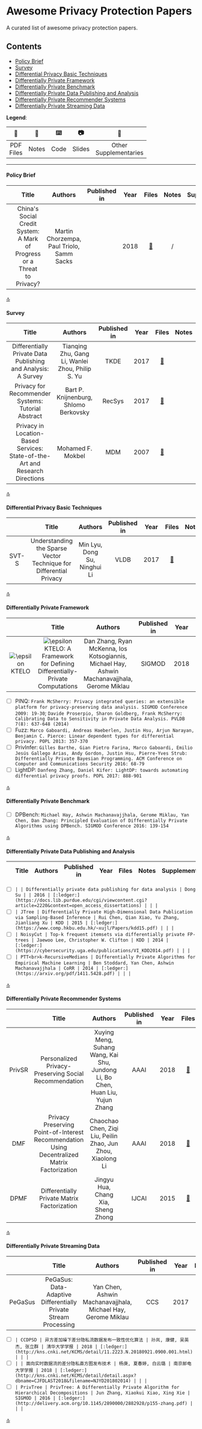 # Awesome Privacy Protection Papers

A curated list of awesome privacy protection papers.

## Contents

- [Policy Brief](#policy-brief)
- [Survey](#survey)
- [Differential Privacy Basic Techniques](#differential-privacy-basic-techniques)
- [Differentially Private Framework](#differentially-private-framework)
- [Differentially Private Benchmark](#differentially-private-benchmark)
- [Differentially Private Data Publishing and Analysis](#differentially-private-data-publishing-and-analysis)
- [Differentially Private Recommender Systems](#differentially-private-recommender-systems)
- [Differentially Private Streaming Data](#differentially-private-streaming-data)

**Legend**:

| :ledger: | :memo: | :keyboard: | :camera: | :floppy_disk: |
| :-: | :-: |  :-: |  :-: |  :-: | 
| PDF<br>Files | Notes | Code | Slides | Other<br>Supplementaries |

---

#### Policy Brief
| | Title | Authors | Published in | Year | Files | Notes | Supplementaries |
| :-: | :-: | :-: | :-: | :-: | :-: | :-: | :-: |
|  | China's Social Credit System: A Mark of Progress or a Threat to Privacy? | Martin Chorzempa, Paul Triolo, Samm Sacks |  | 2018 | [:ledger:](https://piie.com/publications/policy-briefs/chinas-social-credit-system-mark-progress-or-threat-privacy) | / | [:floppy_disk:](http://www.yuandiancredit.com/h-nd-2945.html) |

[:top:](#contents)

#### Survey
| Title | Authors | Published in | Year | Files | Notes | Supplementaries |
| :-: | :-: | :-: | :-: | :-: | :-: | :-: |
| Differentially Private Data Publishing and Analysis: A Survey | Tianqing Zhu, Gang Li, Wanlei Zhou, Philip S. Yu | TKDE | 2017 | [:ledger:](https://ieeexplore.ieee.org/abstract/document/7911185) | | |
| Privacy for Recommender Systems: Tutorial Abstract | Bart P. Knijnenburg, Shlomo Berkovsky | RecSys | 2017 | [:ledger:](https://dl.acm.org/citation.cfm?id=3109935) | | [:camera:](https://www.dropbox.com/s/55sdr62pqmpr20p/privacy-tutorial.pdf) |
| Privacy in Location-Based Services: State-of-the-Art and Research Directions | Mohamed F. Mokbel | MDM | 2007 | [:ledger:](https://ieeexplore.ieee.org/abstract/document/4417152) | | [:camera:](https://www-users.cs.umn.edu/~mokbel/tutorials/MDM07-Privacy.ppt) |

[:top:](#contents)

#### Differential Privacy Basic Techniques
| | Title | Authors | Published in | Year | Files | Notes | Supplementaries |
| :-: | :-: | :-: | :-: | :-: | :-: | :-: | :-: |
| SVT-S | Understanding the Sparse Vector Technique for Differential Privacy | Min Lyu, Dong Su, Ninghui Li | VLDB | 2017 | [:ledger:](https://dl.acm.org/citation.cfm?id=3055331) | | |

[:top:](#contents)

#### Differentially Private Framework
| | Title | Authors | Published in | Year | Files | Notes | Supplementaries |
| :-: | :-: | :-: | :-: | :-: | :-: | :-: | :-: |
| <img src="https://latex.codecogs.com/gif.latex?\epsilon" title="\epsilon" />KTELO | <img src="https://latex.codecogs.com/gif.latex?\epsilon" title="\epsilon" />KTELO: A Framework for Defining Differentially-Private Computations | Dan Zhang, Ryan McKenna, Ios Kotsogiannis, Michael Hay, Ashwin Machanavajjhala, Gerome Miklau | SIGMOD | 2018 | [:ledger:](https://dl.acm.org/citation.cfm?id=3196921) | | [:keyboard:](https://github.com/ektelo/ektelo) |

- [ ] PINQ: `Frank McSherry: Privacy integrated queries: an extensible platform for privacy-preserving data analysis. SIGMOD Conference 2009: 19-30`; `Davide Proserpio, Sharon Goldberg, Frank McSherry: Calibrating Data to Sensitivity in Private Data Analysis. PVLDB 7(8): 637-648 (2014)`
- [ ] Fuzz: `Marco Gaboardi, Andreas Haeberlen, Justin Hsu, Arjun Narayan, Benjamin C. Pierce: Linear dependent types for differential privacy. POPL 2013: 357-370`
- [ ] PrivInfer: `Gilles Barthe, Gian Pietro Farina, Marco Gaboardi, Emilio Jesús Gallego Arias, Andy Gordon, Justin Hsu, Pierre-Yves Strub: Differentially Private Bayesian Programming. ACM Conference on Computer and Communications Security 2016: 68-79`
- [ ] LightDP: `Danfeng Zhang, Daniel Kifer: LightDP: towards automating differential privacy proofs. POPL 2017: 888-901`

[:top:](#contents)

#### Differentially Private Benchmark

- [ ] DPBench: `Michael Hay, Ashwin Machanavajjhala, Gerome Miklau, Yan Chen, Dan Zhang: Principled Evaluation of Differentially Private Algorithms using DPBench. SIGMOD Conference 2016: 139-154`

[:top:](#contents)

#### Differentially Private Data Publishing and Analysis
| | Title | Authors | Published in | Year | Files | Notes | Supplementaries |
| :-: | :-: | :-: | :-: | :-: | :-: | :-: | :-: |

- [ ] `| | Differentially private data publishing for data analysis | Dong Su | | 2016 | [:ledger:](https://docs.lib.purdue.edu/cgi/viewcontent.cgi?article=2220&context=open_access_dissertations) | | |`
- [ ] `| JTree | Differentially Private High-Dimensional Data Publication via Sampling-Based Inference | Rui Chen, Qian Xiao, Yu Zhang, Jianliang Xu | KDD | 2015 | [:ledger:](https://www.comp.hkbu.edu.hk/~xujl/Papers/kdd15.pdf) | | |`
- [ ] `| NoisyCut | Top-k frequent itemsets via differentially private FP-trees | Jaewoo Lee, Christopher W. Clifton | KDD | 2014 | [:ledger:](https://cybersecurity.uga.edu/publications/VI_KDD2014.pdf) | | |`
- [ ] `| PTT<br>k-RecursiveMedians | Differentially Private Algorithms for Empirical Machine Learning | Ben Stoddard, Yan Chen, Ashwin Machanavajjhala | CoRR | 2014 | [:ledger:](https://arxiv.org/pdf/1411.5428.pdf) | | |`

[:top:](#contents)

#### Differentially Private Recommender Systems

| | Title | Authors | Published in | Year | Files | Notes | Supplementaries |
| :-: | :-: | :-: | :-: | :-: | :-: | :-: | :-: |
| PrivSR | Personalized Privacy-Preserving Social Recommendation | Xuying Meng, Suhang Wang, Kai Shu, Jundong Li, Bo Chen, Huan Liu, Yujun Zhang | AAAI | 2018 | [:ledger:](http://www.public.asu.edu/~jundongl/paper/AAAI18_PrivSR.pdf) | [:memo:](notes/2018-11-21-privsr.md) | [:floppy_disk:](https://raw.githubusercontent.com/mxyenguing/PrivSR/854300602172d2e4d6d66810479f64134c0b55ed/appendix.pdf) |
| DMF | Privacy Preserving Point-of-Interest Recommendation Using Decentralized Matrix Factorization | Chaochao Chen, Ziqi Liu, Peilin Zhao, Jun Zhou, Xiaolong Li | AAAI | 2018 | [:ledger:](https://aaai.org/ocs/index.php/AAAI/AAAI18/paper/view/16123) | [:memo:](https://mp.weixin.qq.com/s/JrUQupsoKqpwfd4bnYfwFA) | |
| DPMF | Differentially Private Matrix Factorization | Jingyu Hua, Chang Xia, Sheng Zhong | IJCAI | 2015 | [:ledger:](https://www.aaai.org/ocs/index.php/IJCAI/IJCAI15/paper/viewPaper/11228) | [:memo:](notes/2018-11-23-dpmf.md) | |

[:top:](#contents)

#### Differentially Private Streaming Data

| | Title | Authors | Published in | Year | Files | Notes | Supplementaries |
| :-: | :-: | :-: | :-: | :-: | :-: | :-: | :-: |
| PeGaSus | PeGaSus: Data-Adaptive Differentially Private Stream Processing | Yan Chen, Ashwin Machanavajjhala, Michael Hay, Gerome Miklau | CCS | 2017 | [:ledger:](https://dl.acm.org/citation.cfm?id=3134102) | [:memo:](notes/2018-11-29-pegasus.md) | |

- [ ] `| CCDPSD | 异方差加噪下差分隐私流数据发布一致性优化算法 | 孙岚, 康健, 吴英杰, 张立群 | 清华大学学报 | 2018 | [:ledger:](http://kns.cnki.net/KCMS/detail/11.2223.N.20180921.0900.001.html) | | |`
- [ ] `| | 面向实时数据流的差分隐私直方图发布技术 | 杨庚, 夏春婷, 白云璐 | 南京邮电大学学报 | 2018 | [:ledger:](http://kns.cnki.net/KCMS/detail/detail.aspx?dbname=CJFDLAST2018&filename=NJYD201802014) | | |`
- [ ] `| PrivTree | PrivTree: A Differentially Private Algorithm for Hierarchical Decompositions | Jun Zhang, Xiaokui Xiao, Xing Xie | SIGMOD | 2016 | [:ledger:](http://delivery.acm.org/10.1145/2890000/2882928/p155-zhang.pdf) | | |`

[:top:](#contents)
